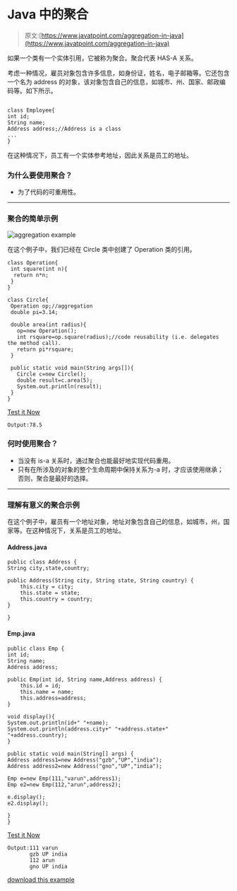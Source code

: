 # Java 中的聚合

> 原文:[https://www.javatpoint.com/aggregation-in-java](https://www.javatpoint.com/aggregation-in-java)

如果一个类有一个实体引用，它被称为聚合。聚合代表 HAS-A 关系。

考虑一种情况，雇员对象包含许多信息，如身份证，姓名，电子邮箱等。它还包含一个名为 address 的对象，该对象包含自己的信息，如城市、州、国家、邮政编码等。如下所示。

```

class Employee{
int id;
String name;
Address address;//Address is a class
...
}

```

在这种情况下，员工有一个实体参考地址，因此关系是员工的地址。

### 为什么要使用聚合？

*   为了代码的可重用性。

* * *

### 聚合的简单示例

![aggregation example](../Images/9eba6cfba6d6aea58868632eb8e519be.png)

在这个例子中，我们已经在 Circle 类中创建了 Operation 类的引用。

```
class Operation{
 int square(int n){
  return n*n;
 }
}

class Circle{
 Operation op;//aggregation
 double pi=3.14;

 double area(int radius){
   op=new Operation();
   int rsquare=op.square(radius);//code reusability (i.e. delegates the method call).
   return pi*rsquare;
 }

 public static void main(String args[]){
   Circle c=new Circle();
   double result=c.area(5);
   System.out.println(result);
 }
}

```

[Test it Now](https://www.javatpoint.com/opr/test.jsp?filename=Circle)

```
Output:78.5

```

### 何时使用聚合？

*   当没有 is-a 关系时，通过聚合也能最好地实现代码重用。
*   只有在所涉及的对象的整个生命周期中保持关系为-a 时，才应该使用继承；否则，聚合是最好的选择。

* * *

### 理解有意义的聚合示例

在这个例子中，雇员有一个地址对象，地址对象包含自己的信息，如城市，州，国家等。在这种情况下，关系是员工的地址。

#### Address.java

```
public class Address {
String city,state,country;

public Address(String city, String state, String country) {
	this.city = city;
	this.state = state;
	this.country = country;
}

}

```

#### Emp.java

```
public class Emp {
int id;
String name;
Address address;

public Emp(int id, String name,Address address) {
	this.id = id;
	this.name = name;
	this.address=address;
}

void display(){
System.out.println(id+" "+name);
System.out.println(address.city+" "+address.state+" "+address.country);
}

public static void main(String[] args) {
Address address1=new Address("gzb","UP","india");
Address address2=new Address("gno","UP","india");

Emp e=new Emp(111,"varun",address1);
Emp e2=new Emp(112,"arun",address2);

e.display();
e2.display();

}
}

```

[Test it Now](https://www.javatpoint.com/opr/test.jsp?filename=Emp)

```
Output:111 varun
       gzb UP india
       112 arun
       gno UP india      

```

[download this example](https://static.javatpoint.com/src/oops/aggregation.zip)